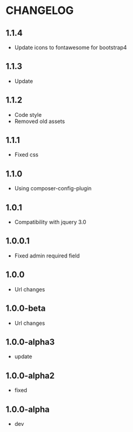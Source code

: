 CHANGELOG
==============

1.1.4
-----------------
 * Update icons to fontawesome for bootstrap4

1.1.3
-----------------
 * Update
 
1.1.2
-----------------
  * Code style
  * Removed old assets
  
1.1.1
-----------------
  * Fixed css
  
1.1.0
-----------------
  * Using composer-config-plugin
  
1.0.1
-----------------
  * Compatibility with jquery 3.0
  
1.0.0.1
-----------------
  * Fixed admin required field
  
1.0.0
-----------------
  * Url changes
  
1.0.0-beta
-----------------
  * Url changes
  
1.0.0-alpha3
-----------------
  * update
  
1.0.0-alpha2
-----------------
  * fixed
  
1.0.0-alpha
-----------------
  * dev
